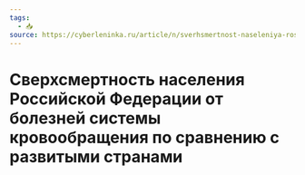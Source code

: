 ```yaml
---
tags:
  - 📥
source: https://cyberleninka.ru/article/n/sverhsmertnost-naseleniya-rossiyskoy-federatsii-ot-bolezney-sistemy-krovoobrascheniya-po-sravneniyu-s-razvitymi-stranami
---
```


# Сверхсмертность населения Российской Федерации от болезней системы кровообращения по сравнению с развитыми странами
